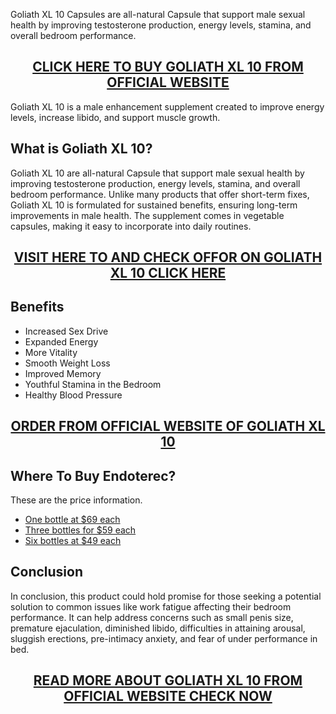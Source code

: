<p>Goliath XL 10 Capsules are all-natural Capsule that support male sexual health by improving testosterone production, energy levels, stamina, and overall bedroom performance.</p>
<h2 style="text-align: center;"><a href="https://sale365day.com/order-goliath-xl10">CLICK HERE TO BUY GOLIATH XL 10 FROM OFFICIAL WEBSITE</a></h2>
<p>Goliath XL 10 is a male enhancement supplement created to improve energy levels, increase libido, and support muscle growth.</p>
<h2 style="text-align: left;">What is Goliath XL 10?</h2>
<p>Goliath XL 10 are all-natural Capsule that support male sexual health by improving testosterone production, energy levels, stamina, and overall bedroom performance. Unlike many products that offer short-term fixes, Goliath XL 10 is formulated for sustained benefits, ensuring long-term improvements in male health. The supplement comes in vegetable capsules, making it easy to incorporate into daily routines.</p>
<h2 style="text-align: center;"><a href="https://sale365day.com/order-goliath-xl10">VISIT HERE TO AND CHECK OFFOR ON GOLIATH XL 10 CLICK HERE</a></h2>
<h2 style="text-align: left;">Benefits</h2>
<ul style="text-align: left;">
<li>Increased Sex Drive</li>
<li>Expanded Energy</li>
<li>More Vitality</li>
<li>Smooth Weight Loss</li>
<li>Improved Memory</li>
<li>Youthful Stamina in the Bedroom</li>
<li>Healthy Blood Pressure</li>
</ul>
<h2 style="text-align: center;"><a href="https://sale365day.com/order-goliath-xl10">ORDER FROM OFFICIAL WEBSITE OF GOLIATH XL 10</a></h2>
<h2 style="text-align: left;">Where To Buy Endoterec?</h2>
<p style="text-align: left;">These are the price information.</p>
<ul style="text-align: left;">
<li><a href="https://sale365day.com/order-goliath-xl10">One bottle at $69 each</a></li>
<li><a href="https://sale365day.com/order-goliath-xl10">Three bottles for $59 each</a></li>
<li><a href="https://sale365day.com/order-goliath-xl10">Six bottles at $49 each</a></li>
</ul>
<h2 style="text-align: left;">Conclusion</h2>
<p style="text-align: left;">In conclusion, this product could hold promise for those seeking a potential solution to common issues like work fatigue affecting their bedroom performance. It can help address concerns such as small penis size, premature ejaculation, diminished libido, difficulties in attaining arousal, sluggish erections, pre-intimacy anxiety, and fear of under performance in bed.</p>
<h2 style="text-align: center;"><a href="https://sale365day.com/order-goliath-xl10">READ MORE ABOUT GOLIATH XL 10 FROM OFFICIAL WEBSITE CHECK NOW</a></h2>
